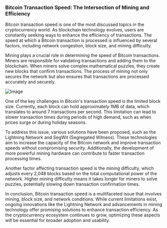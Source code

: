 ### Bitcoin Transaction Speed: The Intersection of Mining and Efficiency

Bitcoin transaction speed is one of the most discussed topics in the cryptocurrency world. As blockchain technology evolves, users are constantly seeking ways to enhance the efficiency of transactions. The speed at which a Bitcoin transaction is processed is influenced by several factors, including network congestion, block size, and mining difficulty.

Mining plays a crucial role in determining the speed of Bitcoin transactions. Miners are responsible for validating transactions and adding them to the blockchain. When miners solve complex mathematical puzzles, they create new blocks that confirm transactions. The process of mining not only secures the network but also ensures that transactions are processed accurately and securely.

![Image](https://github.com/user-attachments/assets/31692037-0104-4703-abd1-696b6a7dd41b)

One of the key challenges in Bitcoin's transaction speed is the limited block size. Currently, each block can hold approximately 1MB of data, which translates to around 7 transactions per second. This limitation can lead to slower transaction times during periods of high demand, such as when prices surge or during holiday seasons.

To address this issue, various solutions have been proposed, such as the Lightning Network and SegWit (Segregated Witness). These technologies aim to increase the capacity of the Bitcoin network and improve transaction speeds without compromising security. Additionally, the development of more powerful mining hardware can contribute to faster transaction processing times.

Another factor affecting transaction speed is the mining difficulty, which adjusts every 2,048 blocks based on the total computational power of the network. Higher mining difficulty means it takes longer for miners to solve puzzles, potentially slowing down transaction confirmation times.

In conclusion, Bitcoin transaction speed is a multifaceted issue that involves mining, block size, and network conditions. While current limitations exist, ongoing innovations like the Lightning Network and advancements in mining technology offer promising solutions to enhance transaction efficiency. As the cryptocurrency ecosystem continues to grow, optimizing these aspects will be essential for broader adoption and usability.